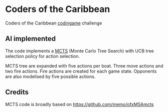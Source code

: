 # Coders of the Caribbean
Coders of the Caribbean  [codingame](https://www.codingame.com/)  challenge



## AI implemented

The code implements a [MCTS](https://en.wikipedia.org/wiki/Monte_Carlo_tree_search) (Monte Carlo Tree Search) with UCB tree selection policy for action selection.

MCTS tree are expanded with five actions per boat. Three move actions and two fire actions. Fire actions are created for each game state.
Opponents are also modelised by five possible actions.

## Credits

MCTS code is broadly based on https://github.com/memo/ofxMSAmcts


